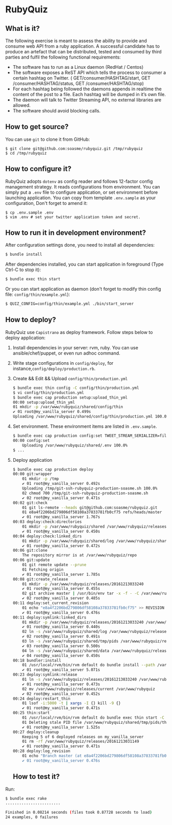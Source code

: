 # RubyQuiz

## What is it?

The following exercise is meant to assess the ability to provide and consume web
API from a ruby application. A successful candidate has to produce an artefact 
that can be distributed, tested and consumed by third parties and fulfil the 
following functional requirements:

- The software has to run as a Linux daemon (RedHat / Centos)
- The software exposes a ReST API which tells the process to consumer a certain
  hashtag on Twitter.  ( GET/consumer/HASHTAG/start, GET /consumer/HASHTAG/status,
  GET /consumer/HASHTAG/stop)
- For each hashtag being followed the daemons appends in realtime the content of
  the post to a file. Each hashtag will be dumped in it’s own file.
- The daemon will talk to Twitter Streaming API, no external libraries are allowed.
- The software should avoid blocking calls.

## How to get source?

You can use `git` to clone it from GitHub:

```env
$ git clone git@github.com:soasme/rubyquiz.git /tmp/rubyquiz
$ cd /tmp/rubyquiz
```

## How to configure it?

RubyQuiz adopts `dotenv` as config reader and follows 12-factor config management strategy.
It reads configurations from environment.
You can simply put a `.env` file to configure application,
or set environment before launching application.
You can copy from template `.env.sample` as your configuration,
Don't forget to amend it:

```
$ cp .env.sample .env
$ vim .env # set your twitter application token and secret.
```

## How to run it in development environment?

After configuration settings done, you need to install all dependencies:

```bash
$ bundle install
```

After dependencies installed, you can start application in foreground (Type Ctrl-C to stop it):

```bash
$ bundle exec thin start
```

Or you can start application as daemon (don't forget to modify thin config file: `config/thin/example.yml`):

```bash
$ QUIZ_CONFIG=config/thin/example.yml ./bin/start_server
```

## How to deploy?

RubyQuiz use `Capistrano` as deploy framework. Follow steps below to deploy application:

1. Install dependencies in your server: rvm, ruby. You can use ansible/chef/puppet, or even run adhoc command.
2. Write stage configurations in `config/deploy`, for instance,`config/deploy/production.rb`.
3. Create && Edit && Upload `config/thin/production.yml`

    ```bash
    $ bundle exec thin config -C config/thin/production.yml
    $ vi config/thin/production.yml
    $ bundle exec cap production setup:upload_thin_yml
    00:00 setup:upload_thin_yml
    01 mkdir -p /var/www/rubyquiz/shared/config/thin
    ✔ 01 root@my_vanilla_server 0.499s
    Uploading /var/www/rubyquiz/shared/config/thin/production.yml 100.0%
    ```

4. Set environment. These environment items are listed in `.env.sample`.

    ```bash
    $ bundle exec cap production config:set TWEET_STREAM_SERIALIZER=file
    00:00 config:set
        Uploading /var/www/rubyquiz/shared/.env 100.0%
    $ ...
    ```

5. Deploy application

    ```bash
    $ bundle exec cap production deploy
    00:00 git:wrapper
        01 mkdir -p /tmp
        ✔ 01 root@my_vanilla_server 0.492s
        Uploading /tmp/git-ssh-rubyquiz-production-soasme.sh 100.0%
        02 chmod 700 /tmp/git-ssh-rubyquiz-production-soasme.sh
        ✔ 02 root@my_vanilla_server 0.471s
    00:02 git:check
        01 git ls-remote --heads git@github.com:soasme/rubyquiz.git
        01 e8a4f2206bd279806df58108a37833781fb0cf75	refs/heads/master
        ✔ 01 root@my_vanilla_server 1.767s
    00:03 deploy:check:directories
        01 mkdir -p /var/www/rubyquiz/shared /var/www/rubyquiz/releases
        ✔ 01 root@my_vanilla_server 0.450s
    00:04 deploy:check:linked_dirs
        01 mkdir -p /var/www/rubyquiz/shared/log /var/www/rubyquiz/shared/tmp/pids /var/www/rubyquiz/shared/data
        ✔ 01 root@my_vanilla_server 0.472s
    00:06 git:clone
        The repository mirror is at /var/www/rubyquiz/repo
    00:06 git:update
        01 git remote update --prune
        01 Fetching origin
        ✔ 01 root@my_vanilla_server 1.785s
    00:08 git:create_release
        01 mkdir -p /var/www/rubyquiz/releases/20161213033240
        ✔ 01 root@my_vanilla_server 0.455s
        02 git archive master | /usr/bin/env tar -x -f - -C /var/www/rubyquiz/releases/20161213033240
        ✔ 02 root@my_vanilla_server 0.485s
    00:11 deploy:set_current_revision
        01 echo "e8a4f2206bd279806df58108a37833781fb0cf75" >> REVISION
        ✔ 01 root@my_vanilla_server 0.476s
    00:11 deploy:symlink:linked_dirs
        01 mkdir -p /var/www/rubyquiz/releases/20161213033240 /var/www/rubyquiz/releases/20161213033240/tmp
        ✔ 01 root@my_vanilla_server 0.440s
        02 ln -s /var/www/rubyquiz/shared/log /var/www/rubyquiz/releases/20161213033240/log
        ✔ 02 root@my_vanilla_server 0.491s
        03 ln -s /var/www/rubyquiz/shared/tmp/pids /var/www/rubyquiz/releases/20161213033240/tmp/pids
        ✔ 03 root@my_vanilla_server 0.500s
        04 ln -s /var/www/rubyquiz/shared/data /var/www/rubyquiz/releases/20161213033240/data
        ✔ 04 root@my_vanilla_server 0.450s
    00:18 bundler:install
        01 /usr/local/rvm/bin/rvm default do bundle install --path /var/www/rubyquiz/shared/bundle --without development …
        ✔ 01 root@my_vanilla_server 5.071s
    00:23 deploy:symlink:release
        01 ln -s /var/www/rubyquiz/releases/20161213033240 /var/www/rubyquiz/releases/current
        ✔ 01 root@my_vanilla_server 0.473s
        02 mv /var/www/rubyquiz/releases/current /var/www/rubyquiz
        ✔ 02 root@my_vanilla_server 0.452s
    00:24 deploy:restart_thin
        01 lsof -i:5000 -t | xargs -I {} kill -9 {}
        ✔ 01 root@my_vanilla_server 0.471s
    00:25 thin:start
        01 /usr/local/rvm/bin/rvm default do bundle exec thin start -C /var/www/rubyquiz/shared/config/thin/production.yml
        01 Deleting stale PID file /var/www/rubyquiz/shared/tmp/pids/thin.pid
        ✔ 01 root@my_vanilla_server 1.525s
    00:27 deploy:cleanup
        Keeping 5 of 6 deployed releases on my_vanilla_server
        01 rm -rf /var/www/rubyquiz/releases/20161213031149
        ✔ 01 root@my_vanilla_server 0.471s
    00:28 deploy:log_revision
        01 echo "Branch master (at e8a4f2206bd279806df58108a37833781fb0cf75) deployed as release 20161213033240 by soasme…
        ✔ 01 root@my_vanilla_server 0.476s
    ```

    ## How to test it?

Run:

```bash
$ bundle exec rake
........................

Finished in 0.08214 seconds (files took 0.87728 seconds to load)
24 examples, 0 failures
```
